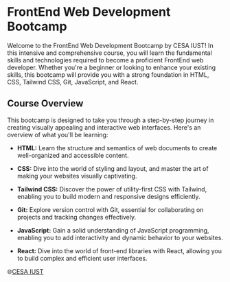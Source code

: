 # FrontEnd Web Development Bootcamp

Welcome to the FrontEnd Web Development Bootcamp by CESA IUST! In this intensive and comprehensive course, you will learn the fundamental skills and technologies required to become a proficient FrontEnd web developer. Whether you're a beginner or looking to enhance your existing skills, this bootcamp will provide you with a strong foundation in HTML, CSS, Tailwind CSS, Git, JavaScript, and React.

## Course Overview

This bootcamp is designed to take you through a step-by-step journey in creating visually appealing and interactive web interfaces. Here's an overview of what you'll be learning:

- **HTML:** Learn the structure and semantics of web documents to create well-organized and accessible content.

- **CSS:** Dive into the world of styling and layout, and master the art of making your websites visually captivating.

- **Tailwind CSS:** Discover the power of utility-first CSS with Tailwind, enabling you to build modern and responsive designs efficiently.

- **Git:** Explore version control with Git, essential for collaborating on projects and tracking changes effectively.

- **JavaScript:** Gain a solid understanding of JavaScript programming, enabling you to add interactivity and dynamic behavior to your websites.

- **React:** Dive into the world of front-end libraries with React, allowing you to build complex and efficient user interfaces.

 🌐[CESA IUST](https://cesacollege.ir/)

